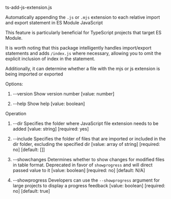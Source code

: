 ts-add-js-extension.js

Automatically appending the `.js` or `.mjs` extension to each relative import and export statement in ES Module JavaScript

This feature is particularly beneficial for TypeScript projects that target ES Module.

It is worth noting that this package intelligently handles import/export statements and adds `/index.js` where necessary,
allowing you to omit the explicit inclusion of index in the statement.

Additionally, it can determine whether a file with the mjs or js extension is being imported or exported

Options:

1. --version Show version number
   [value: number]

2. --help Show help
   [value: boolean]

Operation

1. --dir Specifies the folder where JavaScript file extension needs to be added
   [value: string] [required: yes]

2. --include Specifies the folder of files that are imported or included in the dir folder, excluding the specified dir
   [value: array of string] [required: no] [default: []]

3. --showchanges Determines whether to show changes for modified files in table format. Deprecated in favor of `showprogress` and will direct passed value to it
   [value: boolean] [required: no] [default: N/A]

4. --showprogress Developers can use the `--showprogress` argument for large projects to display a progress feedback
   [value: boolean] [required: no] [default: true]
